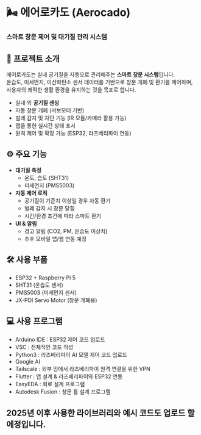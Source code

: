 # 🌬️ 에어로카도 (Aerocado)  
### 스마트 창문 제어 및 대기질 관리 시스템

## 📌 프로젝트 소개
에어로카도는 실내 공기질을 자동으로 관리해주는 **스마트 창문 시스템**입니다.  
온습도, 미세먼지, 이산화탄소 센서 데이터를 기반으로 창문 개폐 및 환기를 제어하며,  
사용자의 쾌적한 생활 환경을 유지하는 것을 목표로 합니다.

- 실내·외 **공기질 센싱**  
- 자동 창문 개폐 (서보모터 기반)  
- 벌레 감지 및 차단 기능 (IR 모듈/카메라 활용 가능)  
- 앱을 통한 실시간 상태 표시  
- 원격 제어 및 확장 가능 (ESP32, 라즈베리파이 연동)  

## ⚙️ 주요 기능
- **대기질 측정**  
  - 온도, 습도 (SHT31)  
  - 미세먼지 (PMS5003)  
- **자동 제어 로직**  
  - 공기질이 기준치 이상일 경우 자동 환기  
  - 벌레 감지 시 창문 닫힘  
  - 시간/환경 조건에 따라 스마트 환기  
- **UI & 알림**  
  - 경고 알림 (CO2, PM, 온습도 이상치)  
  - 추후 모바일 앱/웹 연동 예정  

## 🛠️ 사용 부품
- ESP32 + Raspberry Pi 5  
- SHT31 (온습도 센서)  
- PMS5003 (미세먼지 센서)  
- JX-PDI Servo Motor (창문 개폐용)

## 💻 사용 프로그램
- Arduino IDE : ESP32 제어 코드 업로드
- VSC : 전체적인 코드 작성
- Python3 : 라즈베리파이 AI 모델 제어 코드 업로드
- Google AI
- Tailscale : 외부 망에서 라즈베리파이 원격 연결을 위한 VPN
- Flutter : 앱 설계 & 라즈베리파이와 ESP32 연동
- EasyEDA : 회로 설계 프로그램
- Autodesk Fusion : 창문 틀 설계 프로그램

## 2025년 이후 사용한 라이브러리와 예시 코드도 업로드 할 에정입니다.
